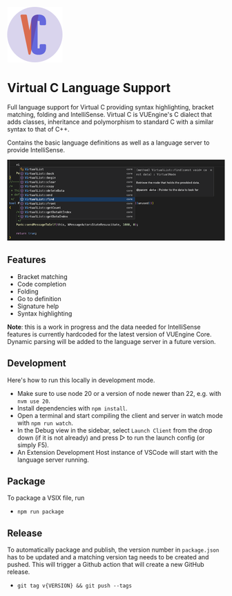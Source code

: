<img src="resources/icon.png" width="128" height="128"><br />

# Virtual C Language Support

Full language support for Virtual C providing syntax highlighting, bracket matching, folding and IntelliSense. Virtual C is VUEngine's C dialect that adds classes, inheritance and polymorphism to standard C with a similar syntax to that of C++.

Contains the basic language definitions as well as a language server to provide IntelliSense.

![](screenshot.png?raw=true)

## Features

- Bracket matching
- Code completion
- Folding
- Go to definition
- Signature help
- Syntax highlighting

**Note**: this is a work in progress and the data needed for IntelliSense features is currently hardcoded for the latest version of VUEngine Core. Dynamic parsing will be added to the language server in a future version.

## Development

Here's how to run this locally in development mode.

- Make sure to use node 20 or a version of node newer than 22, e.g. with `nvm use 20`.
- Install dependencies with `npm install`.
- Open a terminal and start compiling the client and server in watch mode with `npm run watch`.
- In the Debug view in the sidebar, select `Launch Client` from the drop down (if it is not already) and press ▷ to run the launch config (or simply F5).
- An Extension Development Host instance of VSCode will start with the language server running.

## Package

To package a VSIX file, run

- `npm run package`

## Release

To automatically package and publish, the version number in `package.json` has to be updated and a matching version tag needs to be created and pushed. This will trigger a Github action that will create a new GitHub release.

- `git tag v{VERSION} && git push --tags`
